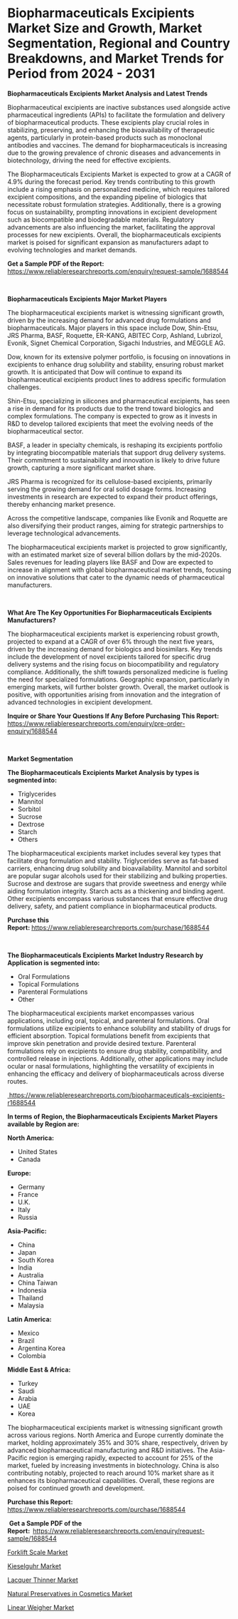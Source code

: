 <p><h1>Biopharmaceuticals Excipients Market Size and Growth, Market Segmentation, Regional and Country Breakdowns, and Market Trends for Period from 2024 -  2031</h1></p><p><strong>Biopharmaceuticals Excipients Market Analysis and Latest Trends</strong></p>
<p><p>Biopharmaceutical excipients are inactive substances used alongside active pharmaceutical ingredients (APIs) to facilitate the formulation and delivery of biopharmaceutical products. These excipients play crucial roles in stabilizing, preserving, and enhancing the bioavailability of therapeutic agents, particularly in protein-based products such as monoclonal antibodies and vaccines. The demand for biopharmaceuticals is increasing due to the growing prevalence of chronic diseases and advancements in biotechnology, driving the need for effective excipients.</p><p>The Biopharmaceuticals Excipients Market is expected to grow at a CAGR of 4.9% during the forecast period. Key trends contributing to this growth include a rising emphasis on personalized medicine, which requires tailored excipient compositions, and the expanding pipeline of biologics that necessitate robust formulation strategies. Additionally, there is a growing focus on sustainability, prompting innovations in excipient development such as biocompatible and biodegradable materials. Regulatory advancements are also influencing the market, facilitating the approval processes for new excipients. Overall, the biopharmaceuticals excipients market is poised for significant expansion as manufacturers adapt to evolving technologies and market demands.</p></p>
<p><strong>Get a Sample PDF of the Report:&nbsp;</strong> <a href="https://www.reliableresearchreports.com/enquiry/request-sample/1688544?utm_campaign=8&utm_medium=2&utm_source=Github&utm_content=ia&utm_term=17102024&utm_id=biopharmaceuticals-excipients">https://www.reliableresearchreports.com/enquiry/request-sample/1688544</a></p>
<p>&nbsp;</p>
<p><strong>Biopharmaceuticals Excipients Major Market Players</strong></p>
<p><p>The biopharmaceutical excipients market is witnessing significant growth, driven by the increasing demand for advanced drug formulations and biopharmaceuticals. Major players in this space include Dow, Shin-Etsu, JRS Pharma, BASF, Roquette, ER-KANG, ABITEC Corp, Ashland, Lubrizol, Evonik, Signet Chemical Corporation, Sigachi Industries, and MEGGLE AG.</p><p>Dow, known for its extensive polymer portfolio, is focusing on innovations in excipients to enhance drug solubility and stability, ensuring robust market growth. It is anticipated that Dow will continue to expand its biopharmaceutical excipients product lines to address specific formulation challenges.</p><p>Shin-Etsu, specializing in silicones and pharmaceutical excipients, has seen a rise in demand for its products due to the trend toward biologics and complex formulations. The company is expected to grow as it invests in R&D to develop tailored excipients that meet the evolving needs of the biopharmaceutical sector.</p><p>BASF, a leader in specialty chemicals, is reshaping its excipients portfolio by integrating biocompatible materials that support drug delivery systems. Their commitment to sustainability and innovation is likely to drive future growth, capturing a more significant market share.</p><p>JRS Pharma is recognized for its cellulose-based excipients, primarily serving the growing demand for oral solid dosage forms. Increasing investments in research are expected to expand their product offerings, thereby enhancing market presence.</p><p>Across the competitive landscape, companies like Evonik and Roquette are also diversifying their product ranges, aiming for strategic partnerships to leverage technological advancements.</p><p>The biopharmaceutical excipients market is projected to grow significantly, with an estimated market size of several billion dollars by the mid-2020s. Sales revenues for leading players like BASF and Dow are expected to increase in alignment with global biopharmaceutical market trends, focusing on innovative solutions that cater to the dynamic needs of pharmaceutical manufacturers.</p></p>
<p>&nbsp;</p>
<p><strong>What Are The Key Opportunities For Biopharmaceuticals Excipients Manufacturers?</strong></p>
<p><p>The biopharmaceutical excipients market is experiencing robust growth, projected to expand at a CAGR of over 6% through the next five years, driven by the increasing demand for biologics and biosimilars. Key trends include the development of novel excipients tailored for specific drug delivery systems and the rising focus on biocompatibility and regulatory compliance. Additionally, the shift towards personalized medicine is fueling the need for specialized formulations. Geographic expansion, particularly in emerging markets, will further bolster growth. Overall, the market outlook is positive, with opportunities arising from innovation and the integration of advanced technologies in excipient development.</p></p>
<p><strong>Inquire or Share Your Questions If Any Before Purchasing This Report:</strong> <a href="https://www.reliableresearchreports.com/enquiry/pre-order-enquiry/1688544?utm_campaign=8&utm_medium=2&utm_source=Github&utm_content=ia&utm_term=17102024&utm_id=biopharmaceuticals-excipients">https://www.reliableresearchreports.com/enquiry/pre-order-enquiry/1688544</a></p>
<p>&nbsp;</p>
<p><strong>Market Segmentation</strong></p>
<p><strong>The Biopharmaceuticals Excipients Market Analysis by types is segmented into:</strong></p>
<p><ul><li>Triglycerides</li><li>Mannitol</li><li>Sorbitol</li><li>Sucrose</li><li>Dextrose</li><li>Starch</li><li>Others</li></ul></p>
<p><p>The biopharmaceutical excipients market includes several key types that facilitate drug formulation and stability. Triglycerides serve as fat-based carriers, enhancing drug solubility and bioavailability. Mannitol and sorbitol are popular sugar alcohols used for their stabilizing and bulking properties. Sucrose and dextrose are sugars that provide sweetness and energy while aiding formulation integrity. Starch acts as a thickening and binding agent. Other excipients encompass various substances that ensure effective drug delivery, safety, and patient compliance in biopharmaceutical products.</p></p>
<p><strong>Purchase this Report:&nbsp;</strong><a href="https://www.reliableresearchreports.com/purchase/1688544?utm_campaign=8&utm_medium=2&utm_source=Github&utm_content=ia&utm_term=17102024&utm_id=biopharmaceuticals-excipients">https://www.reliableresearchreports.com/purchase/1688544</a></p>
<p>&nbsp;</p>
<p><strong>The Biopharmaceuticals Excipients Market Industry Research by Application is segmented into:</strong></p>
<p><ul><li>Oral Formulations</li><li>Topical Formulations</li><li>Parenteral Formulations</li><li>Other</li></ul></p>
<p><p>The biopharmaceutical excipients market encompasses various applications, including oral, topical, and parenteral formulations. Oral formulations utilize excipients to enhance solubility and stability of drugs for efficient absorption. Topical formulations benefit from excipients that improve skin penetration and provide desired texture. Parenteral formulations rely on excipients to ensure drug stability, compatibility, and controlled release in injections. Additionally, other applications may include ocular or nasal formulations, highlighting the versatility of excipients in enhancing the efficacy and delivery of biopharmaceuticals across diverse routes.</p></p>
<p><a href="https://www.reliableresearchreports.com/biopharmaceuticals-excipients-r1688544?utm_campaign=8&utm_medium=2&utm_source=Github&utm_content=ia&utm_term=17102024&utm_id=biopharmaceuticals-excipients">&nbsp;https://www.reliableresearchreports.com/biopharmaceuticals-excipients-r1688544</a></p>
<p><strong>In terms of Region, the Biopharmaceuticals Excipients Market Players available by Region are:</strong></p>
<p>
    <p> <strong> North America: </strong>
        <ul>
            <li>United States</li>
            <li>Canada</li>
        </ul>
        </p> 
    <p> <strong> Europe: </strong>
        <ul>
            <li>Germany</li>
            <li>France</li>
            <li>U.K.</li>
            <li>Italy</li>
            <li>Russia</li>
        </ul>
        </p> 
    <p> <strong> Asia-Pacific: </strong>
        <ul>
            <li>China</li>
            <li>Japan</li>
            <li>South Korea</li>
            <li>India</li>
            <li>Australia</li>
            <li>China Taiwan</li>
            <li>Indonesia</li>
            <li>Thailand</li>
            <li>Malaysia</li>
        </ul>
        </p> 
    <p> <strong> Latin America: </strong>
        <ul>
            <li>Mexico</li>
            <li>Brazil</li>
            <li>Argentina Korea</li>
            <li>Colombia</li>
        </ul>
        </p> 
    <p> <strong> Middle East & Africa: </strong>
        <ul>
            <li>Turkey</li>
            <li>Saudi</li>
            <li>Arabia</li>
            <li>UAE</li>
            <li>Korea</li>
        </ul>
    </p>
    </p>
<p><p>The biopharmaceutical excipients market is witnessing significant growth across various regions. North America and Europe currently dominate the market, holding approximately 35% and 30% share, respectively, driven by advanced biopharmaceutical manufacturing and R&D initiatives. The Asia-Pacific region is emerging rapidly, expected to account for 25% of the market, fueled by increasing investments in biotechnology. China is also contributing notably, projected to reach around 10% market share as it enhances its biopharmaceutical capabilities. Overall, these regions are poised for continued growth and development.</p></p>
<p><strong>Purchase this Report: </strong><a href="https://www.reliableresearchreports.com/purchase/1688544?utm_campaign=8&utm_medium=2&utm_source=Github&utm_content=ia&utm_term=17102024&utm_id=biopharmaceuticals-excipients">https://www.reliableresearchreports.com/purchase/1688544</a></p>
<p>&nbsp;<strong>Get a Sample PDF of the Report:&nbsp;&nbsp;</strong><a href="https://www.reliableresearchreports.com/enquiry/request-sample/1688544?utm_campaign=8&utm_medium=2&utm_source=Github&utm_content=ia&utm_term=17102024&utm_id=biopharmaceuticals-excipients">https://www.reliableresearchreports.com/enquiry/request-sample/1688544</a></p>
<p><strong></strong></p>
<p><p><a href="https://issuu.com/reportprime-2/docs/forklift-scale-market-size-2030.ppt_6a6d77157111ed?utm_campaign=8&utm_medium=2&utm_source=Github&utm_content=ia&utm_term=17102024&utm_id=biopharmaceuticals-excipients">Forklift Scale Market</a></p><p><a href="https://www.linkedin.com/pulse/unveiling-market-trends-global-kieselguhr-growth-regional-insights-nis0f?utm_campaign=8&utm_medium=2&utm_source=Github&utm_content=ia&utm_term=17102024&utm_id=biopharmaceuticals-excipients">Kieselguhr Market</a></p><p><a href="https://www.linkedin.com/pulse/emerging-trends-lacquer-thinner-market-global-outlook-future-zh6mf?utm_campaign=8&utm_medium=2&utm_source=Github&utm_content=ia&utm_term=17102024&utm_id=biopharmaceuticals-excipients">Lacquer Thinner Market</a></p><p><a href="https://github.com/JudyWalsh475/Market-Research-Report-List-1/blob/main/natural-preservatives-in-cosmetics-market.md?utm_campaign=8&utm_medium=2&utm_source=Github&utm_content=ia&utm_term=17102024&utm_id=biopharmaceuticals-excipients">Natural Preservatives in Cosmetics Market</a></p><p><a href="https://issuu.com/reportprime-2/docs/linear-weigher-market-size-2030.ppt_34333be608cef3?utm_campaign=8&utm_medium=2&utm_source=Github&utm_content=ia&utm_term=17102024&utm_id=biopharmaceuticals-excipients">Linear Weigher Market</a></p></p>
